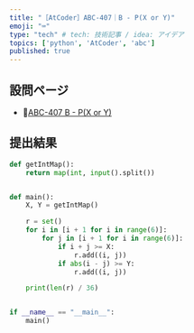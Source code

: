 ```yaml
---
title: "［AtCoder］ABC-407｜B - P(X or Y)"
emoji: "⌨️"
type: "tech" # tech: 技術記事 / idea: アイデア
topics: ['python', 'AtCoder', 'abc']
published: true
---
```


## 設問ページ

- 🔗[ABC-407 B - P(X or Y)](https://atcoder.jp/contests/abc407/tasks/abc407_b)

## 提出結果

```python
def getIntMap():
    return map(int, input().split())


def main():
    X, Y = getIntMap()

    r = set()
    for i in [i + 1 for i in range(6)]:
        for j in [i + 1 for i in range(6)]:
            if i + j >= X:
                r.add((i, j))
            if abs(i - j) >= Y:
                r.add((i, j))

    print(len(r) / 36)


if __name__ == "__main__":
    main()
```
